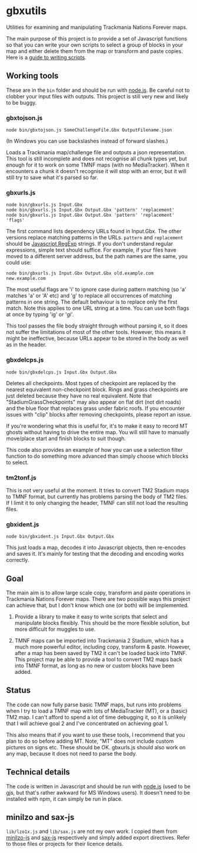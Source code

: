 # gbxutils

Utilities for examining and manipulating Trackmania Nations Forever maps.

The main purpose of this project is to provide a set of Javascript functions so
that you can write your own scripts to select a group of blocks in your map and
either delete them from the map or transform and paste copies. Here is a
[guide to writing scripts](ScriptGuide.md).

## Working tools

These are in the `bin` folder and should be run with
[node.js](https://nodejs.org/). Be careful not to clobber your input files with
outputs. This project is still very new and likely to be buggy.

### gbxtojson.js

`node bin/gbxtojson.js SomeChallengeFile.Gbx OutputFilename.json`

(In Windows you can use backslashes instead of forward slashes.)

Loads a Trackmania map/challenge file and outputs a json representation. This
tool is still incomplete and does not recognise all chunk types yet, but enough
for it to work on some TMNF maps (with no MediaTracker). When it encounters a
chunk it doesn't recognise it will stop with an error, but it will still try to
save what it's parsed so far.

### gbxurls.js

```
node bin/gbxurls.js Input.Gbx
node bin/gbxurls.js Input.Gbx Output.Gbx 'pattern' 'replacement'
node bin/gbxurls.js Input.Gbx Output.Gbx 'pattern' 'replacement' 'flags'
```

The first command lists dependency URLs found in Input.Gbx. The other versions
replace matching patterns in the URLs. `pattern` and `replacement` should be
[Javascript RegExp](https://developer.mozilla.org/docs/Web/JavaScript/Guide/Regular_Expressions)
strings. If you don't understand regular expressions, simple text should
suffice. For example, if your files have moved to a different server address,
but the path names are the same, you could use:

```
node bin/gbxurls.js Input.Gbx Output.Gbx old.example.com new.example.com
```

The most useful flags are 'i' to ignore case during pattern matching (so 'a'
matches 'a' or 'A' etc) and 'g' to replace all occurrences of matching patterns
in one string. The default behaviour is to replace only the first match. Note
this applies to one URL string at a time. You can use both flags at once by
typing 'ig' or 'gi'.

This tool passes the file body straight through without parsing it, so it does
not suffer the limitations of most of the other tools. However, this means it
might be ineffective, because URLs appear to be stored in the body as well as
in the header.

### gbxdelcps.js

```
node bin/gbxdelcps.js Input.Gbx Output.Gbx
```

Deletes all checkpoints. Most types of checkpoint are replaced by the nearest
equivalent non-checkpoint block. Rings and grass checkpoints are just deleted
because they have no real equivalent. Note that "StadiumGrassCheckpoints" may
also appear on flat dirt (not dirt roads) and the blue floor that replaces
grass under fabric roofs. If you encounter issues with "clip" blocks after
removing checkpoints, please report an issue.

If you're wondering what this is useful for, it's to make it easy to record
MT ghosts without having to drive the entire map. You will still have to
manually move/place start and finish blocks to suit though.

This code also provides an example of how you can use a selection filter
function to do something more advanced than simply choose which blocks to
select.

### tm2tonf.js

This is not very useful at the moment. It tries to convert TM2 Stadium maps to
TMNF format, but currently has problems parsing the body of TM2 files. If I
limit it to only changing the header, TMNF can still not load the resulting
files.

### gbxident.js

```
node bin/gbxident.js Input.Gbx Output.Gbx
```

This just loads a map, decodes it into Javascript objects, then re-encodes and
saves it. It's mainly for testing that the decoding and encoding works
correctly.

## Goal

The main aim is to allow large scale copy, transform and paste operations in
Trackmania Nations Forever maps. There are two possible ways this project can
achieve that, but I don't know which one (or both) will be implemented.

1. Provide a library to make it easy to write scripts that select and
   manipulate blocks flexibly. This should be the more flexible solution, but
   more difficult for muggles to use.

2. TMNF maps can be imported into Trackmania 2 Stadium, which has a much more
   powerful editor, including copy, transform & paste. However, after a map has
   been saved by TM2 it can't be loaded back into TMNF. This project may be
   able to provide a tool to convert TM2 maps back into TMNF format, as long as
   no new or custom blocks have been added.

## Status

The code can now fully parse basic TMNF maps, but runs into problems when I try
to load a TMNF map with lots of MediaTracker (MT), or a (basic) TM2 map. I
can't afford to spend a lot of time debugging it, so it is unlikely that I will
achieve goal 2 and I've concentrated on achieving goal 1.

This also means that if you want to use these tools, I recommend that you plan
to do so before adding MT. Note, "MT" does not include custom pictures on signs
etc. These should be OK. gbxurls.js should also work on any map, because it
does not need to parse the body.

## Technical details

The code is written in Javascript and should be run with
[node.js](https://nodejs.org/) (used to be gjs, but that's rather awkward for
MS Windows users). It doesn't need to be installed with npm, it can simply be
run in place.

## minilzo and sax-js

`lib/lzo1x.js` and `lib/sax.js` are not my own work. I copied them from
[minilzo-js](https://github.com/abraidwood/minilzo-js) and
[sax-js](https://github.com/isaacs/sax-js) respectively and simply added
export directives. Refer to those files or projects for their licence details.
